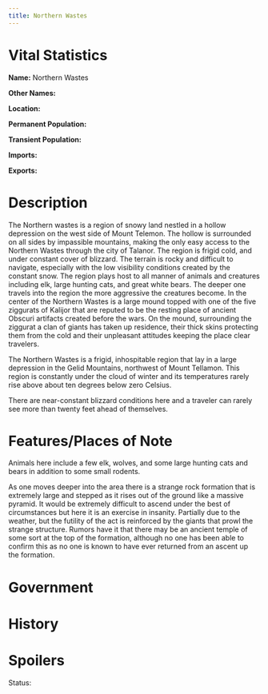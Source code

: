 ```yaml
---
title: Northern Wastes
---
```


# Vital Statistics

**Name:** Northern Wastes

**Other Names:**

**Location:**

**Permanent Population:**

**Transient Population:**

**Imports:**

**Exports:**

# Description

The Northern wastes is a region of snowy land nestled in a hollow depression on
the west side of Mount Telemon. The hollow is surrounded on all sides by
impassible mountains, making the only easy access to the Northern Wastes through
the city of Talanor. The region is frigid cold, and under constant cover of
blizzard. The terrain is rocky and difficult to navigate, especially with the
low visibility conditions created by the constant snow. The region plays host to
all manner of animals and creatures including elk, large hunting cats, and great
white bears. The deeper one travels into the region the more aggressive the
creatures become. In the center of the Northern Wastes is a large mound topped
with one of the five ziggurats of Kalijor that are reputed to be the resting
place of ancient Obscuri artifacts created before the wars. On the mound,
surrounding the ziggurat a clan of giants has taken up residence, their thick
skins protecting them from the cold and their unpleasant attitudes keeping the
place clear travelers.

The Northern Wastes is a frigid, inhospitable region that lay in a large
depression in the Gelid Mountains, northwest of Mount Tellamon. This region is
constantly under the cloud of winter and its temperatures rarely rise above
about ten degrees below zero Celsius.

There are near-constant blizzard conditions here and a traveler can rarely see
more than twenty feet ahead of themselves.

# Features/Places of Note

Animals here include a few elk, wolves, and some large hunting cats and bears in
addition to some small rodents.

As one moves deeper into the area there is a strange rock formation that is
extremely large and stepped as it rises out of the ground like a massive
pyramid. It would be extremely difficult to ascend under the best of
circumstances but here it is an exercise in insanity. Partially due to the
weather, but the futility of the act is reinforced by the giants that prowl the
strange structure. Rumors have it that there may be an ancient temple of some
sort at the top of the formation, although no one has been able to confirm this
as no one is known to have ever returned from an ascent up the formation.

# Government

# History

# Spoilers

Status:
